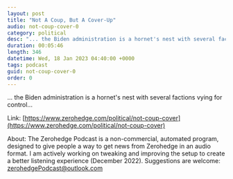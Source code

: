 ```yaml
---
layout: post
title: "Not A Coup, But A Cover-Up"
audio: not-coup-cover-0
category: political
desc: "... the Biden administration is a hornet's nest with several factions vying for control..."
duration: 00:05:46
length: 346
datetime: Wed, 18 Jan 2023 04:40:00 +0000
tags: podcast
guid: not-coup-cover-0
order: 0
---
```

... the Biden administration is a hornet's nest with several factions vying for control...

Link: [https://www.zerohedge.com/political/not-coup-cover](https://www.zerohedge.com/political/not-coup-cover)

About: The Zerohedge Podcast is a non-commercial, automated program, designed to give people a way to get news from Zerohedge in an audio format.  I am actively working on tweaking and improving the setup to create a better listening experience (December 2022).  Suggestions are welcome: [zerohedgePodcast@outlook.com](mailto:zerohedgePodcast@outlook.com)